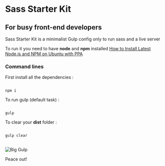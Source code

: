 # Sass Starter Kit
## For busy front-end developers

Sass Starter Kit is a minimalist Gulp config only to run sass and a live server

To run it you need to have **node** and **npm** installed [How to Install Latest Node.js and NPM on Ubuntu with PPA](https://tecadmin.net/install-latest-nodejs-npm-on-ubuntu/)

### Command lines

First install all the dependencies :

```

npm i

```

To run gulp (default task) :

```

gulp

```

To clear your **dist** folder :

```

gulp clear

```

## 

![Big Gulp](https://media.giphy.com/media/YTP1bzTfdYY36/source.gif)

Peace out!
